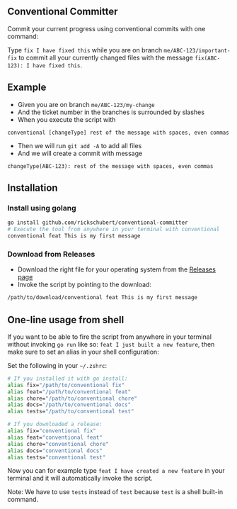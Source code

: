 Conventional Committer
----------------------

Commit your current progress using conventional commits with one command:

Type `fix I have fixed this` while you are on branch `me/ABC-123/important-fix` to commit all your currently changed files with the message `fix(ABC-123): I have fixed this`.

## Example

* Given you are on branch `me/ABC-123/my-change`
* And the ticket number in the branches is surrounded by slashes
* When you execute the script with
```
conventional [changeType] rest of the message with spaces, even commas
```
* Then we will run `git add -A` to add all files
* And we will create a commit with message
```
changeType(ABC-123): rest of the message with spaces, even commas
```

## Installation

### Install using golang

```sh
go install github.com/rickschubert/conventional-committer
# Execute the tool from anywhere in your terminal with conventional
conventional feat This is my first message
```

### Download from Releases

- Download the right file for your operating system from the [Releases page](https://github.com/rickschubert/conventional/releases)
- Invoke the script by pointing to the download:

```sh
/path/to/download/conventional feat This is my first message
```

## One-line usage from shell

If you want to be able to fire the script from anywhere in your terminal without invoking `go run` like so: `feat I just built a new feature`, then make sure to set an alias in your shell configuration:

Set the following in your `~/.zshrc`:

```sh
# If you installed it with go install:
alias fix="/path/to/conventional fix"
alias feat="/path/to/conventional feat"
alias chore="/path/to/conventional chore"
alias docs="/path/to/conventional docs"
alias tests="/path/to/conventional test"

# If you downloaded a release:
alias fix="conventional fix"
alias feat="conventional feat"
alias chore="conventional chore"
alias docs="conventional docs"
alias tests="conventional test"
```

Now you can for example type `feat I have created a new feature` in your terminal and it will automatically invoke the script.

Note: We have to use `tests` instead of `test` because `test` is a shell built-in command.
